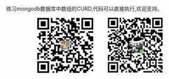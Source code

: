 练习mongodb数据库中数组的CURD,代码可以直接执行,欢迎支持。

<div  align="center">    
    <img src="https://github.com/beiyannanfei/mongo-array/blob/master/img/alipay.jpg" width = "150" height = "150" alt="beiyannanfei.apipay"/>
    <span style="display:inline-block;width:30px;opacity:0">AAAAAAAA</span>
    <img src="https://github.com/beiyannanfei/mongo-array/blob/master/img/wechatPay.jpg" width = "150" height = "150" alt="beiyannanfei.wechat"/>
</div>
